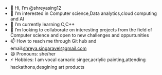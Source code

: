 - 👋 Hi, I’m @shreyasing12
- 👀 I’m interested in Computer science,Data analytics,cloud computing and AI 
- 🌱 I’m currently learning C,C++
- 💞️ I’m looking to collaborate on interesting projects from the field of Computer science and open to new challenges and oppurtunities
- 📫 How to reach me through Git hub and email:shreya.singaravel@gmail.com
- 😄 Pronouns: she/her
- ⚡ Hobbies: I am vocal carnaric singer,acrlylic painting,attending hackathons,desgining art products
